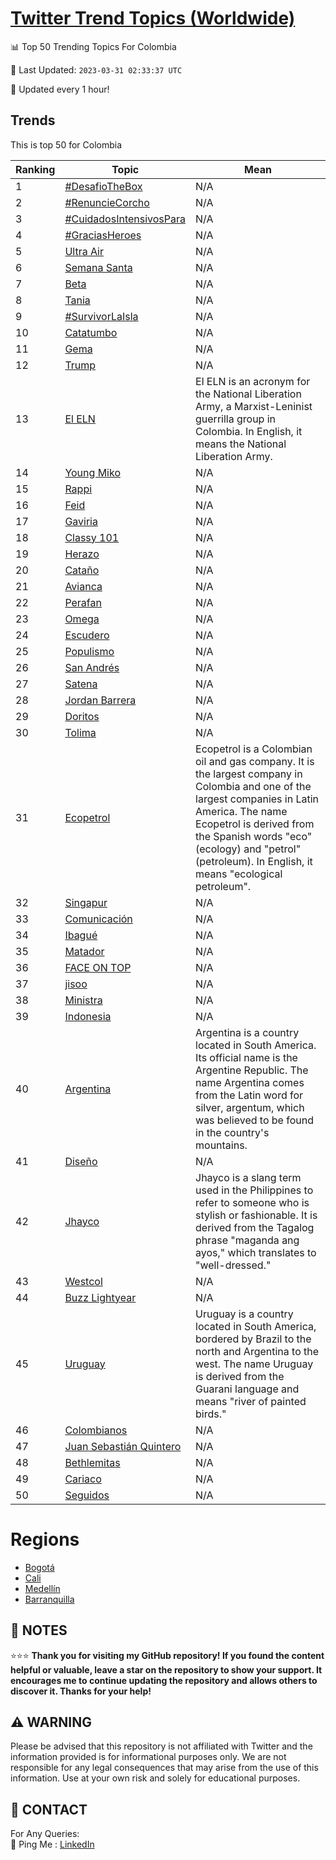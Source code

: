 [Twitter Trend Topics (Worldwide)](https://github.com/ErcinDedeoglu/Twitter-Trend-Topics)
==========


📊 Top 50 Trending Topics For Colombia

📆 Last Updated: `2023-03-31 02:33:37 UTC`

🔧 Updated every 1 hour!


## Trends

This is top 50 for Colombia

| Ranking | Topic | Mean |
| ------- | ------------ | ------------ |
| 1 | [#DesafioTheBox](http://twitter.com/search?q=%23DesafioTheBox) | N/A |
| 2 | [#RenuncieCorcho](http://twitter.com/search?q=%23RenuncieCorcho) | N/A |
| 3 | [#CuidadosIntensivosPara](http://twitter.com/search?q=%23CuidadosIntensivosPara) | N/A |
| 4 | [#GraciasHeroes](http://twitter.com/search?q=%23GraciasHeroes) | N/A |
| 5 | [Ultra Air](http://twitter.com/search?q=Ultra+Air) | N/A |
| 6 | [Semana Santa](http://twitter.com/search?q=Semana+Santa) | N/A |
| 7 | [Beta](http://twitter.com/search?q=Beta) | N/A |
| 8 | [Tania](http://twitter.com/search?q=Tania) | N/A |
| 9 | [#SurvivorLaIsla](http://twitter.com/search?q=%23SurvivorLaIsla) | N/A |
| 10 | [Catatumbo](http://twitter.com/search?q=Catatumbo) | N/A |
| 11 | [Gema](http://twitter.com/search?q=Gema) | N/A |
| 12 | [Trump](http://twitter.com/search?q=Trump) | N/A |
| 13 | [El ELN](http://twitter.com/search?q=El+ELN) | El ELN is an acronym for the National Liberation Army, a Marxist-Leninist guerrilla group in Colombia. In English, it means the National Liberation Army. |
| 14 | [Young Miko](http://twitter.com/search?q=Young+Miko) | N/A |
| 15 | [Rappi](http://twitter.com/search?q=Rappi) | N/A |
| 16 | [Feid](http://twitter.com/search?q=Feid) | N/A |
| 17 | [Gaviria](http://twitter.com/search?q=Gaviria) | N/A |
| 18 | [Classy 101](http://twitter.com/search?q=Classy+101) | N/A |
| 19 | [Herazo](http://twitter.com/search?q=Herazo) | N/A |
| 20 | [Cataño](http://twitter.com/search?q=Cata%c3%b1o) | N/A |
| 21 | [Avianca](http://twitter.com/search?q=Avianca) | N/A |
| 22 | [Perafan](http://twitter.com/search?q=Perafan) | N/A |
| 23 | [Omega](http://twitter.com/search?q=Omega) | N/A |
| 24 | [Escudero](http://twitter.com/search?q=Escudero) | N/A |
| 25 | [Populismo](http://twitter.com/search?q=Populismo) | N/A |
| 26 | [San Andrés](http://twitter.com/search?q=San+Andr%c3%a9s) | N/A |
| 27 | [Satena](http://twitter.com/search?q=Satena) | N/A |
| 28 | [Jordan Barrera](http://twitter.com/search?q=Jordan+Barrera) | N/A |
| 29 | [Doritos](http://twitter.com/search?q=Doritos) | N/A |
| 30 | [Tolima](http://twitter.com/search?q=Tolima) | N/A |
| 31 | [Ecopetrol](http://twitter.com/search?q=Ecopetrol) | Ecopetrol is a Colombian oil and gas company. It is the largest company in Colombia and one of the largest companies in Latin America. The name Ecopetrol is derived from the Spanish words "eco" (ecology) and "petrol" (petroleum). In English, it means "ecological petroleum". |
| 32 | [Singapur](http://twitter.com/search?q=Singapur) | N/A |
| 33 | [Comunicación](http://twitter.com/search?q=Comunicaci%c3%b3n) | N/A |
| 34 | [Ibagué](http://twitter.com/search?q=Ibagu%c3%a9) | N/A |
| 35 | [Matador](http://twitter.com/search?q=Matador) | N/A |
| 36 | [FACE ON TOP](http://twitter.com/search?q=FACE+ON+TOP) | N/A |
| 37 | [jisoo](http://twitter.com/search?q=jisoo) | N/A |
| 38 | [Ministra](http://twitter.com/search?q=Ministra) | N/A |
| 39 | [Indonesia](http://twitter.com/search?q=Indonesia) | N/A |
| 40 | [Argentina](http://twitter.com/search?q=Argentina) | Argentina is a country located in South America. Its official name is the Argentine Republic. The name Argentina comes from the Latin word for silver, argentum, which was believed to be found in the country's mountains. |
| 41 | [Diseño](http://twitter.com/search?q=Dise%c3%b1o) | N/A |
| 42 | [Jhayco](http://twitter.com/search?q=Jhayco) | Jhayco is a slang term used in the Philippines to refer to someone who is stylish or fashionable. It is derived from the Tagalog phrase "maganda ang ayos," which translates to "well-dressed." |
| 43 | [Westcol](http://twitter.com/search?q=Westcol) | N/A |
| 44 | [Buzz Lightyear](http://twitter.com/search?q=Buzz+Lightyear) | N/A |
| 45 | [Uruguay](http://twitter.com/search?q=Uruguay) | Uruguay is a country located in South America, bordered by Brazil to the north and Argentina to the west. The name Uruguay is derived from the Guarani language and means "river of painted birds." |
| 46 | [Colombianos](http://twitter.com/search?q=Colombianos) | N/A |
| 47 | [Juan Sebastián Quintero](http://twitter.com/search?q=Juan+Sebasti%c3%a1n+Quintero) | N/A |
| 48 | [Bethlemitas](http://twitter.com/search?q=Bethlemitas) | N/A |
| 49 | [Cariaco](http://twitter.com/search?q=Cariaco) | N/A |
| 50 | [Seguidos](http://twitter.com/search?q=Seguidos) | N/A |



# Regions

* [Bogotá](</Colombia/Bogotá.md>)
* [Cali](</Colombia/Cali.md>)
* [Medellín](</Colombia/Medellín.md>)
* [Barranquilla](</Colombia/Barranquilla.md>)



## 📝 NOTES

⭐⭐⭐ **Thank you for visiting my GitHub repository! If you found the content helpful or valuable, leave a star on the repository to show your support. It encourages me to continue updating the repository and allows others to discover it. Thanks for your help!**


## ⚠️ WARNING

Please be advised that this repository is not affiliated with Twitter and the information provided is for informational purposes only. We are not responsible for any legal consequences that may arise from the use of this information. Use at your own risk and solely for educational purposes.


## 📨 CONTACT

 For Any Queries:  
            🏓 Ping Me : [LinkedIn](https://www.linkedin.com/in/ercindedeoglu/)
